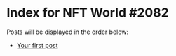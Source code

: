 # Index for NFT World #2082
Posts will be displayed in the order below:

- [Your first post](./001-first.md)


